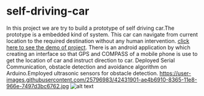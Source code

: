 # self-driving-car
In this project we are try to build a prototype of self driving car.The prototype is a embedded kind of system.
This car can navigate from current location to the required destination without any human intervention.
[click here to see the demo of project](https://www.youtube.com/watch?v=AFHmN8y2kOQE).
There is an android application by which creating an interface so that GPS and COMPASS of a mobile phone is use to get the location of car and instruct direction to car.
Deployed Serial Communication, obstacle detection and avoidance algorithm on Arduino.Employed ultrasonic sensors for obstacle detection. 
https://user-images.githubusercontent.com/25796983/42431901-ae4b6910-8365-11e8-966e-7497d3bc6762.jpg
![alt text](https://user-images.githubusercontent.com/25796983/42431901-ae4b6910-8365-11e8-966e-7497d3bc6762.jpg)
